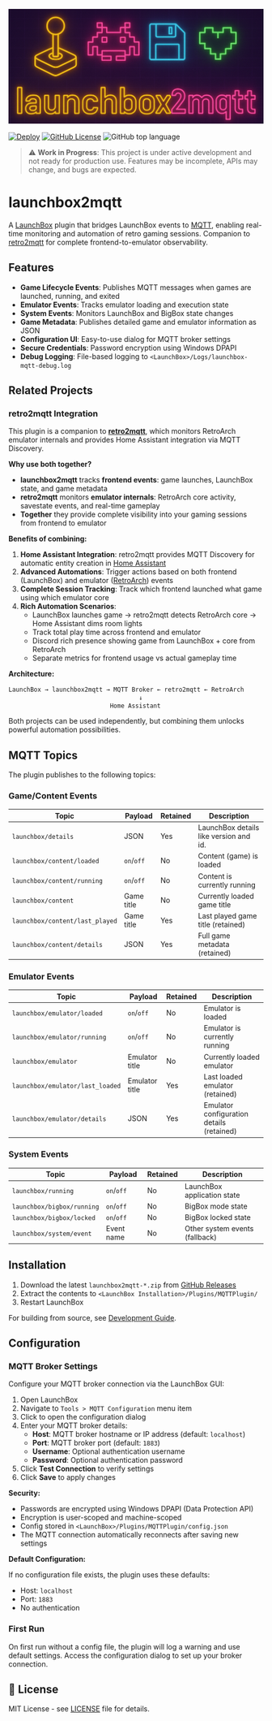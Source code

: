 ![Banner](docs/launchbox2mqtt_banner.png)

[![Deploy](https://github.com/ezand/launchbox2mqtt/actions/workflows/build.yml/badge.svg)](https://github.com/ezand/launchbox2mqtt/actions/workflows/build.yml)
[![GitHub License](https://img.shields.io/github/license/ezand/launchbox2mqtt)](https://choosealicense.com/licenses/mit/)
![GitHub top language](https://img.shields.io/github/languages/top/ezand/launchbox2mqtt)

> ⚠️ **Work in Progress**: This project is under active development and not ready for production use. Features may be
> incomplete, APIs may change, and bugs are expected.

# launchbox2mqtt

A [LaunchBox](https://www.launchbox-app.com/) plugin that bridges LaunchBox events to [MQTT](https://mqtt.org/), enabling real-time monitoring and automation of retro gaming sessions. Companion to [retro2mqtt](https://github.com/ezand/retro2mqtt) for complete frontend-to-emulator observability.

## Features

- **Game Lifecycle Events**: Publishes MQTT messages when games are launched, running, and exited
- **Emulator Events**: Tracks emulator loading and execution state
- **System Events**: Monitors LaunchBox and BigBox state changes
- **Game Metadata**: Publishes detailed game and emulator information as JSON
- **Configuration UI**: Easy-to-use dialog for MQTT broker settings
- **Secure Credentials**: Password encryption using Windows DPAPI
- **Debug Logging**: File-based logging to `<LaunchBox>/Logs/launchbox-mqtt-debug.log`

## Related Projects

### retro2mqtt Integration

This plugin is a companion to [**retro2mqtt**](https://github.com/ezand/retro2mqtt), which monitors RetroArch emulator internals and provides Home Assistant integration via MQTT Discovery.

**Why use both together?**

- **launchbox2mqtt** tracks **frontend events**: game launches, LaunchBox state, and game metadata
- **retro2mqtt** monitors **emulator internals**: RetroArch core activity, savestate events, and real-time gameplay
- **Together** they provide complete visibility into your gaming sessions from frontend to emulator

**Benefits of combining:**

1. **Home Assistant Integration**: retro2mqtt provides MQTT Discovery for automatic entity creation in [Home Assistant](https://www.home-assistant.io/)
2. **Advanced Automations**: Trigger actions based on both frontend (LaunchBox) and emulator ([RetroArch](https://www.retroarch.com/)) events
3. **Complete Session Tracking**: Track which frontend launched what game using which emulator core
4. **Rich Automation Scenarios**:
   - LaunchBox launches game → retro2mqtt detects RetroArch core → Home Assistant dims room lights
   - Track total play time across frontend and emulator
   - Discord rich presence showing game from LaunchBox + core from RetroArch
   - Separate metrics for frontend usage vs actual gameplay time

**Architecture:**

```
LaunchBox → launchbox2mqtt → MQTT Broker ← retro2mqtt ← RetroArch
                                    ↓
                            Home Assistant
```

Both projects can be used independently, but combining them unlocks powerful automation possibilities.

## MQTT Topics

The plugin publishes to the following topics:

### Game/Content Events

| Topic                           | Payload    | Retained | Description                            |
| ------------------------------- | ---------- | -------- | -------------------------------------- |
| `launchbox/details`             | JSON       | Yes      | LaunchBox details like version and id. |
| `launchbox/content/loaded`      | `on`/`off` | No       | Content (game) is loaded               |
| `launchbox/content/running`     | `on`/`off` | No       | Content is currently running           |
| `launchbox/content`             | Game title | No       | Currently loaded game title            |
| `launchbox/content/last_played` | Game title | Yes      | Last played game title (retained)      |
| `launchbox/content/details`     | JSON       | Yes      | Full game metadata (retained)          |

### Emulator Events

| Topic                            | Payload        | Retained | Description                               |
| -------------------------------- | -------------- | -------- | ----------------------------------------- |
| `launchbox/emulator/loaded`      | `on`/`off`     | No       | Emulator is loaded                        |
| `launchbox/emulator/running`     | `on`/`off`     | No       | Emulator is currently running             |
| `launchbox/emulator`             | Emulator title | No       | Currently loaded emulator                 |
| `launchbox/emulator/last_loaded` | Emulator title | Yes      | Last loaded emulator (retained)           |
| `launchbox/emulator/details`     | JSON           | Yes      | Emulator configuration details (retained) |

### System Events

| Topic                      | Payload    | Retained | Description                    |
| -------------------------- | ---------- | -------- | ------------------------------ |
| `launchbox/running`        | `on`/`off` | No       | LaunchBox application state    |
| `launchbox/bigbox/running` | `on`/`off` | No       | BigBox mode state              |
| `launchbox/bigbox/locked`  | `on`/`off` | No       | BigBox locked state            |
| `launchbox/system/event`   | Event name | No       | Other system events (fallback) |

## Installation

1. Download the latest `launchbox2mqtt-*.zip` from [GitHub Releases](https://github.com/ezand/launchbox2mqtt/releases)
2. Extract the contents to `<LaunchBox Installation>/Plugins/MQTTPlugin/`
3. Restart LaunchBox

For building from source, see [Development Guide](docs/development.md).

## Configuration

### MQTT Broker Settings

Configure your MQTT broker connection via the LaunchBox GUI:

1. Open LaunchBox
2. Navigate to `Tools > MQTT Configuration` menu item
3. Click to open the configuration dialog
4. Enter your MQTT broker details:
   - **Host**: MQTT broker hostname or IP address (default: `localhost`)
   - **Port**: MQTT broker port (default: `1883`)
   - **Username**: Optional authentication username
   - **Password**: Optional authentication password
5. Click **Test Connection** to verify settings
6. Click **Save** to apply changes

**Security:**

- Passwords are encrypted using Windows DPAPI (Data Protection API)
- Encryption is user-scoped and machine-scoped
- Config stored in `<LaunchBox>/Plugins/MQTTPlugin/config.json`
- The MQTT connection automatically reconnects after saving new settings

**Default Configuration:**

If no configuration file exists, the plugin uses these defaults:

- Host: `localhost`
- Port: `1883`
- No authentication

### First Run

On first run without a config file, the plugin will log a warning and use default settings. Access the configuration dialog to set up your broker connection.

## 📃 License

MIT License - see [LICENSE](LICENSE) file for details.
